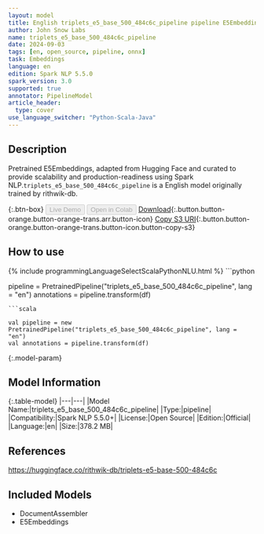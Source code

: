 ```yaml
---
layout: model
title: English triplets_e5_base_500_484c6c_pipeline pipeline E5Embeddings from rithwik-db
author: John Snow Labs
name: triplets_e5_base_500_484c6c_pipeline
date: 2024-09-03
tags: [en, open_source, pipeline, onnx]
task: Embeddings
language: en
edition: Spark NLP 5.5.0
spark_version: 3.0
supported: true
annotator: PipelineModel
article_header:
  type: cover
use_language_switcher: "Python-Scala-Java"
---
```


## Description

Pretrained E5Embeddings, adapted from Hugging Face and curated to provide scalability and production-readiness using Spark NLP.`triplets_e5_base_500_484c6c_pipeline` is a English model originally trained by rithwik-db.

{:.btn-box}
<button class="button button-orange" disabled>Live Demo</button>
<button class="button button-orange" disabled>Open in Colab</button>
[Download](https://s3.amazonaws.com/auxdata.johnsnowlabs.com/public/models/triplets_e5_base_500_484c6c_pipeline_en_5.5.0_3.0_1725332162829.zip){:.button.button-orange.button-orange-trans.arr.button-icon}
[Copy S3 URI](s3://auxdata.johnsnowlabs.com/public/models/triplets_e5_base_500_484c6c_pipeline_en_5.5.0_3.0_1725332162829.zip){:.button.button-orange.button-orange-trans.button-icon.button-copy-s3}

## How to use



<div class="tabs-box" markdown="1">
{% include programmingLanguageSelectScalaPythonNLU.html %}
```python

pipeline = PretrainedPipeline("triplets_e5_base_500_484c6c_pipeline", lang = "en")
annotations =  pipeline.transform(df)   

```
```scala

val pipeline = new PretrainedPipeline("triplets_e5_base_500_484c6c_pipeline", lang = "en")
val annotations = pipeline.transform(df)

```
</div>

{:.model-param}
## Model Information

{:.table-model}
|---|---|
|Model Name:|triplets_e5_base_500_484c6c_pipeline|
|Type:|pipeline|
|Compatibility:|Spark NLP 5.5.0+|
|License:|Open Source|
|Edition:|Official|
|Language:|en|
|Size:|378.2 MB|

## References

https://huggingface.co/rithwik-db/triplets-e5-base-500-484c6c

## Included Models

- DocumentAssembler
- E5Embeddings